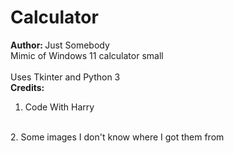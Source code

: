 # Calculator
<b>Author: </b>
Just Somebody
<br>
Mimic of Windows 11 calculator small
<br>
<br>
Uses Tkinter and Python 3
<br>
<b> Credits: </b>
1. Code With Harry
<br>
2. Some images I don't know where I got them from
